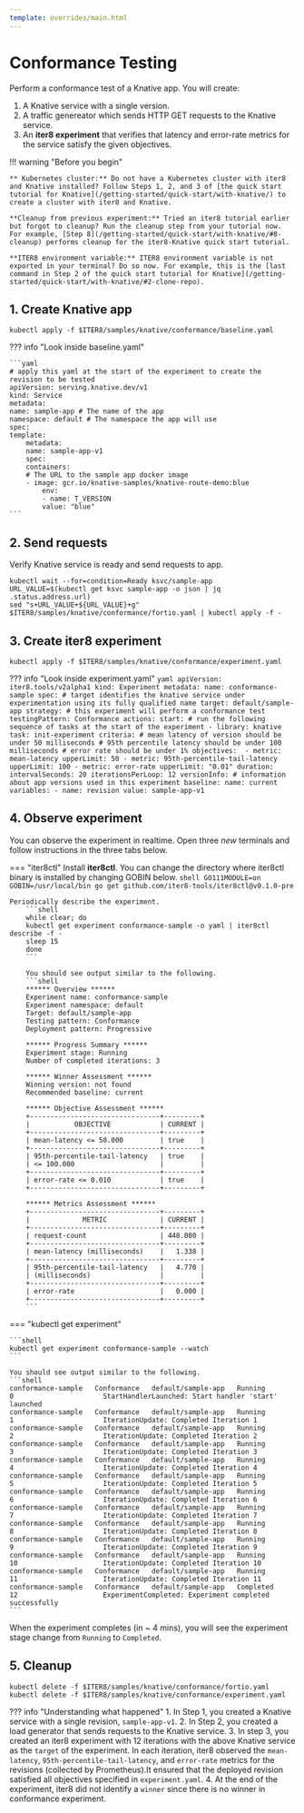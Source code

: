 ```yaml
---
template: overrides/main.html
---
```


# Conformance Testing

Perform a conformance test of a Knative app.
You will create:

1. A Knative service with a single version.
2. A traffic genereator which sends HTTP GET requests to the Knative service.
3. An **iter8 experiment** that verifies that latency and error-rate metrics for the service satisfy the given objectives.

!!! warning "Before you begin"

    ** Kubernetes cluster:** Do not have a Kubernetes cluster with iter8 and Knative installed? Follow Steps 1, 2, and 3 of [the quick start tutorial for Knative](/getting-started/quick-start/with-knative/) to create a cluster with iter8 and Knative.

    **Cleanup from previous experiment:** Tried an iter8 tutorial earlier but forgot to cleanup? Run the cleanup step from your tutorial now. For example, [Step 8](/getting-started/quick-start/with-knative/#8-cleanup) performs cleanup for the iter8-Knative quick start tutorial.

    **ITER8 environment variable:** ITER8 environment variable is not exported in your terminal? Do so now. For example, this is the [last command in Step 2 of the quick start tutorial for Knative](/getting-started/quick-start/with-knative/#2-clone-repo).

## 1. Create Knative app

```shell
kubectl apply -f $ITER8/samples/knative/conformance/baseline.yaml
```

??? info "Look inside baseline.yaml"

    ```yaml
    # apply this yaml at the start of the experiment to create the revision to be tested
    apiVersion: serving.knative.dev/v1
    kind: Service
    metadata:
    name: sample-app # The name of the app
    namespace: default # The namespace the app will use
    spec:
    template:
        metadata:
        name: sample-app-v1
        spec:
        containers:
        # The URL to the sample app docker image
        - image: gcr.io/knative-samples/knative-route-demo:blue 
            env:
            - name: T_VERSION
            value: "blue"
    ```

## 2. Send requests
Verify Knative service is ready and send requests to app.
```shell
kubectl wait --for=condition=Ready ksvc/sample-app
URL_VALUE=$(kubectl get ksvc sample-app -o json | jq .status.address.url)
sed "s+URL_VALUE+${URL_VALUE}+g" $ITER8/samples/knative/conformance/fortio.yaml | kubectl apply -f -
```

## 3. Create iter8 experiment
```shell
kubectl apply -f $ITER8/samples/knative/conformance/experiment.yaml
```
??? info "Look inside experiment.yaml"
    ```yaml
    apiVersion: iter8.tools/v2alpha1
    kind: Experiment
    metadata:
    name: conformance-sample
    spec:
    # target identifies the knative service under experimentation using its fully qualified name
    target: default/sample-app
    strategy:
        # this experiment will perform a conformance test
        testingPattern: Conformance
        actions:
        start: # run the following sequence of tasks at the start of the experiment
        - library: knative
            task: init-experiment
    criteria:
        # mean latency of version should be under 50 milliseconds
        # 95th percentile latency should be under 100 milliseconds
        # error rate should be under 1%
        objectives: 
        - metric: mean-latency
        upperLimit: 50
        - metric: 95th-percentile-tail-latency
        upperLimit: 100
        - metric: error-rate
        upperLimit: "0.01"
    duration:
        intervalSeconds: 20
        iterationsPerLoop: 12
    versionInfo:
        # information about app versions used in this experiment
        baseline:
        name: current
        variables:
        - name: revision
            value: sample-app-v1 
    ```

## 4. Observe experiment

You can observe the experiment in realtime. Open three *new* terminals and follow instructions in the three tabs below.

=== "iter8ctl"
    Install **iter8ctl**. You can change the directory where iter8ctl binary is installed by changing GOBIN below.
    ```shell
    GO111MODULE=on GOBIN=/usr/local/bin go get github.com/iter8-tools/iter8ctl@v0.1.0-pre
    ```

    Periodically describe the experiment.
        ```shell
        while clear; do
        kubectl get experiment conformance-sample -o yaml | iter8ctl describe -f -
        sleep 15
        done
        ```

        You should see output similar to the following.
        ```shell
        ****** Overview ******
        Experiment name: conformance-sample
        Experiment namespace: default
        Target: default/sample-app
        Testing pattern: Conformance
        Deployment pattern: Progressive

        ****** Progress Summary ******
        Experiment stage: Running
        Number of completed iterations: 3

        ****** Winner Assessment ******
        Winning version: not found
        Recommended baseline: current

        ****** Objective Assessment ******
        +--------------------------------+---------+
        |           OBJECTIVE            | CURRENT |
        +--------------------------------+---------+
        | mean-latency <= 50.000         | true    |
        +--------------------------------+---------+
        | 95th-percentile-tail-latency   | true    |
        | <= 100.000                     |         |
        +--------------------------------+---------+
        | error-rate <= 0.010            | true    |
        +--------------------------------+---------+

        ****** Metrics Assessment ******
        +--------------------------------+---------+
        |             METRIC             | CURRENT |
        +--------------------------------+---------+
        | request-count                  | 448.000 |
        +--------------------------------+---------+
        | mean-latency (milliseconds)    |   1.338 |
        +--------------------------------+---------+
        | 95th-percentile-tail-latency   |   4.770 |
        | (milliseconds)                 |         |
        +--------------------------------+---------+
        | error-rate                     |   0.000 |
        +--------------------------------+---------+
        ```    

=== "kubectl get experiment"

    ```shell
    kubectl get experiment conformance-sample --watch
    ```

    You should see output similar to the following.
    ```shell
    conformance-sample   Conformance   default/sample-app   Running        0                      StartHandlerLaunched: Start handler 'start' launched
    conformance-sample   Conformance   default/sample-app   Running        1                      IterationUpdate: Completed Iteration 1
    conformance-sample   Conformance   default/sample-app   Running        2                      IterationUpdate: Completed Iteration 2
    conformance-sample   Conformance   default/sample-app   Running        3                      IterationUpdate: Completed Iteration 3
    conformance-sample   Conformance   default/sample-app   Running        4                      IterationUpdate: Completed Iteration 4
    conformance-sample   Conformance   default/sample-app   Running        5                      IterationUpdate: Completed Iteration 5
    conformance-sample   Conformance   default/sample-app   Running        6                      IterationUpdate: Completed Iteration 6
    conformance-sample   Conformance   default/sample-app   Running        7                      IterationUpdate: Completed Iteration 7
    conformance-sample   Conformance   default/sample-app   Running        8                      IterationUpdate: Completed Iteration 8
    conformance-sample   Conformance   default/sample-app   Running        9                      IterationUpdate: Completed Iteration 9
    conformance-sample   Conformance   default/sample-app   Running        10                     IterationUpdate: Completed Iteration 10
    conformance-sample   Conformance   default/sample-app   Running        11                     IterationUpdate: Completed Iteration 11
    conformance-sample   Conformance   default/sample-app   Completed      12                     ExperimentCompleted: Experiment completed successfully
    ```

When the experiment completes (in ~ 4 mins), you will see the experiment stage change from `Running` to `Completed`.

## 5. Cleanup

```shell
kubectl delete -f $ITER8/samples/knative/conformance/fortio.yaml
kubectl delete -f $ITER8/samples/knative/conformance/experiment.yaml
```

??? info "Understanding what happened"
    1. In Step 1, you created a Knative service with a single revision, `sample-app-v1`.
    2. In Step 2, you created a load generator that sends requests to the Knative service.
    3. In step 3, you created an iter8 experiment with 12 iterations with the above Knative service as the `target` of the experiment. In each iteration, iter8 observed the `mean-latency`, `95th-percentile-tail-latency`, and `error-rate` metrics for the revisions (collected by Prometheus).It ensured that the deployed revision satisfied all objectives specified in `experiment.yaml`.
    4. At the end of the experiment, iter8 did not identify a `winner` since there is no winner in conformance experiment.
